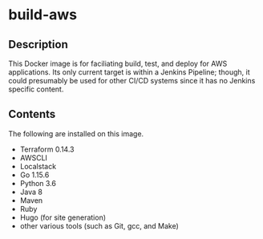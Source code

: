 # build-aws

## Description

This Docker image is for faciliating build, test, and deploy for AWS applications.  Its only current target is within a Jenkins Pipeline; though, it could presumably be used for other CI/CD systems since it has no Jenkins specific content.

## Contents

The following are installed on this image.

- Terraform 0.14.3
- AWSCLI
- Localstack
- Go 1.15.6
- Python 3.6
- Java 8
- Maven
- Ruby
- Hugo (for site generation)
- other various tools (such as Git, gcc, and Make)
